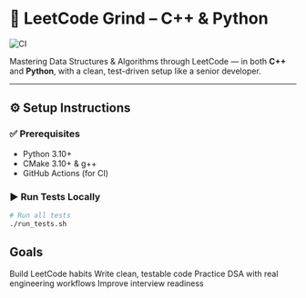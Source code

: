 # 🧠 LeetCode Grind – C++ & Python

![CI](https://github.com/Vishalsub/leetcode-grind-cpp-python/actions/workflows/test.yml/badge.svg)


Mastering Data Structures & Algorithms through LeetCode — in both **C++** and **Python**, with a clean, test-driven setup like a senior developer.

---

## ⚙️ Setup Instructions

### ✅ Prerequisites
- Python 3.10+
- CMake 3.10+ & g++
- GitHub Actions (for CI)

### ▶️ Run Tests Locally

```bash
# Run all tests
./run_tests.sh
```

## Goals

Build LeetCode habits
Write clean, testable code
Practice DSA with real engineering workflows
Improve interview readiness
